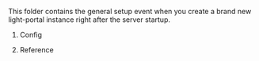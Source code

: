 This folder contains the general setup event when you create a brand new light-portal instance right after the server startup.

1. Config

2. Reference
